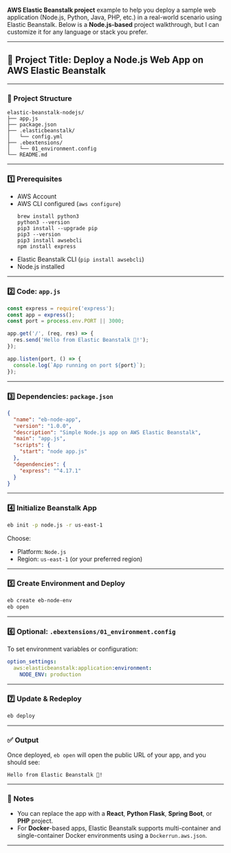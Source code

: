**AWS Elastic Beanstalk project** example to help you deploy a sample web application (Node.js, Python, Java, PHP, etc.) in a real-world scenario using Elastic Beanstalk. Below is a **Node.js-based** project walkthrough, but I can customize it for any language or stack you prefer.

---

## 🔧 Project Title: **Deploy a Node.js Web App on AWS Elastic Beanstalk**

---

### 📁 Project Structure

```
elastic-beanstalk-nodejs/
├── app.js
├── package.json
├── .elasticbeanstalk/
│   └── config.yml
├── .ebextensions/
│   └── 01_environment.config
└── README.md
```

---

### 1️⃣ Prerequisites

* AWS Account
* AWS CLI configured (`aws configure`)
  ```
  brew install python3
  python3 --version
  pip3 install --upgrade pip
  pip3 --version
  pip3 install awsebcli
  npm install express
  ```
* Elastic Beanstalk CLI (`pip install awsebcli`)
* Node.js installed

---

### 2️⃣ Code: `app.js`

```js
const express = require('express');
const app = express();
const port = process.env.PORT || 3000;

app.get('/', (req, res) => {
  res.send('Hello from Elastic Beanstalk 🚀!');
});

app.listen(port, () => {
  console.log(`App running on port ${port}`);
});
```

---

### 3️⃣ Dependencies: `package.json`

```json
{
  "name": "eb-node-app",
  "version": "1.0.0",
  "description": "Simple Node.js app on AWS Elastic Beanstalk",
  "main": "app.js",
  "scripts": {
    "start": "node app.js"
  },
  "dependencies": {
    "express": "^4.17.1"
  }
}
```

---

### 4️⃣ Initialize Beanstalk App

```bash
eb init -p node.js -r us-east-1
```

Choose:

* Platform: `Node.js`
* Region: `us-east-1` (or your preferred region)

---

### 5️⃣ Create Environment and Deploy

```bash
eb create eb-node-env
eb open
```

---

### 6️⃣ Optional: `.ebextensions/01_environment.config`

To set environment variables or configuration:

```yaml
option_settings:
  aws:elasticbeanstalk:application:environment:
    NODE_ENV: production
```

---

### 7️⃣ Update & Redeploy

```bash
eb deploy
```

---

### ✅ Output

Once deployed, `eb open` will open the public URL of your app, and you should see:

```
Hello from Elastic Beanstalk 🚀!
```

---

### 📌 Notes

* You can replace the app with a **React**, **Python Flask**, **Spring Boot**, or **PHP** project.
* For **Docker**-based apps, Elastic Beanstalk supports multi-container and single-container Docker environments using a `Dockerrun.aws.json`.

---
